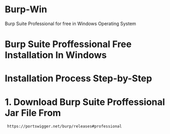 # Burp-Win
Burp Suite Professional for free in Windows Operating System 

# Burp Suite Proffessional Free Installation In Windows 
# Installation Process Step-by-Step
# 1. Download Burp Suite Proffessional Jar File From 
     https://portswigger.net/burp/releases#professional 
